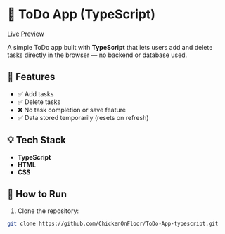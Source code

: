 # 📝 ToDo App (TypeScript)

[Live Preview](www.todotypescript12.netlify.app)

A simple ToDo app built with **TypeScript** that lets users add and delete tasks directly in the browser — no backend or database used.

## 🚀 Features

- ✅ Add tasks
- ✅ Delete tasks
- ❌ No task completion or save feature
- ✅ Data stored temporarily (resets on refresh)

## 💡 Tech Stack

- **TypeScript**
- **HTML**
- **CSS**

## 📁 How to Run

1. Clone the repository:

```bash
git clone https://github.com/ChickenOnFloor/ToDo-App-typescript.git

